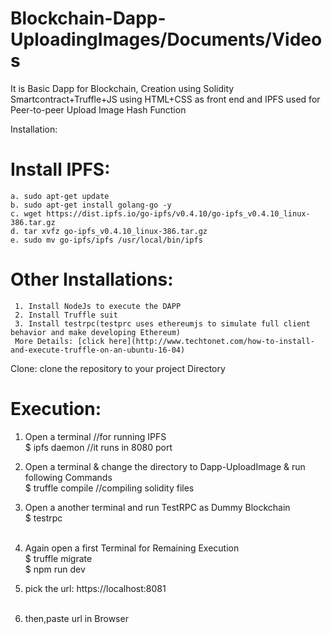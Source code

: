 # Blockchain-Dapp-UploadingImages/Documents/Videos

It is Basic Dapp for Blockchain, Creation using Solidity Smartcontract+Truffle+JS using HTML+CSS as front end and IPFS used for Peer-to-peer Upload Image Hash Function

Installation:
# Install IPFS:
    a. sudo apt-get update
    b. sudo apt-get install golang-go -y
    c. wget https://dist.ipfs.io/go-ipfs/v0.4.10/go-ipfs_v0.4.10_linux-386.tar.gz
    d. tar xvfz go-ipfs_v0.4.10_linux-386.tar.gz
    e. sudo mv go-ipfs/ipfs /usr/local/bin/ipfs
# Other Installations:
     1. Install NodeJs to execute the DAPP
     2. Install Truffle suit 
     3. Install testrpc(testprc uses ethereumjs to simulate full client behavior and make developing Ethereum)
     More Details: [click here](http://www.techtonet.com/how-to-install-and-execute-truffle-on-an-ubuntu-16-04)  
  
 Clone: 
 clone the repository to your project Directory

# Execution:
1. Open a terminal //for running IPFS <br />
    $ ipfs daemon  //it runs in 8080 port  <br />

2. Open a terminal & change the directory to Dapp-UploadImage & run following Commands <br />
    $ truffle compile            //compiling solidity files  <br />

3. Open a another terminal and run TestRPC as Dummy Blockchain  <br />
    $ testrpc  <br /><br />
   
4. Again open a first Terminal for Remaining Execution  <br />
    $ truffle migrate   <br />
    $ npm run dev  <br />
5. pick the url: https://localhost:8081  <br /><br />
6. then,paste url in Browser  <br />

